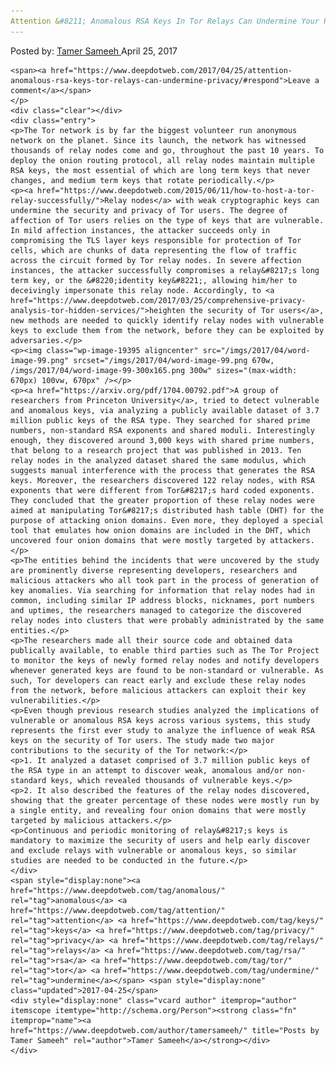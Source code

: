 ```yaml
---
Attention &#8211; Anomalous RSA Keys In Tor Relays Can Undermine Your Privacy
---
```

<article class="post-listing post-19382 post type-post status-publish format-standard has-post-thumbnail hentry  tag-anomalous tag-attention tag-keys tag-privacy tag-relays tag-rsa  tag-undermine">
    <div class="post-inner">
        <span>Posted by: <a href="https://www.deepdotweb.com/author/tamersameeh/" title="">Tamer Sameeh </a></span>
    <span>April 25, 2017</span>
    
    <span><a href="https://www.deepdotweb.com/2017/04/25/attention-anomalous-rsa-keys-tor-relays-can-undermine-privacy/#respond">Leave a comment</a></span>
    </p>
    <div class="clear"></div>
    <div class="entry">
    <p>The Tor network is by far the biggest volunteer run anonymous network on the planet. Since its launch, the network has witnessed thousands of relay nodes come and go, throughout the past 10 years. To deploy the onion routing protocol, all relay nodes maintain multiple RSA keys, the most essential of which are long term keys that never changes, and medium term keys that rotate periodically.</p>
    <p><a href="https://www.deepdotweb.com/2015/06/11/how-to-host-a-tor-relay-successfully/">Relay nodes</a> with weak cryptographic keys can undermine the security and privacy of Tor users. The degree of affection of Tor users relies on the type of keys that are vulnerable. In mild affection instances, the attacker succeeds only in compromising the TLS layer keys responsible for protection of Tor cells, which are chunks of data representing the flow of traffic across the circuit formed by Tor relay nodes. In severe affection instances, the attacker successfully compromises a relay&#8217;s long term key, or the &#8220;identity key&#8221;, allowing him/her to deceivingly impersonate this relay node. Accordingly, to <a href="https://www.deepdotweb.com/2017/03/25/comprehensive-privacy-analysis-tor-hidden-services/">heighten the security of Tor users</a>, new methods are needed to quickly identify relay nodes with vulnerable keys to exclude them from the network, before they can be exploited by adversaries.</p>
    <p><img class="wp-image-19395 aligncenter" src="/imgs/2017/04/word-image-99.png" srcset="/imgs/2017/04/word-image-99.png 670w, /imgs/2017/04/word-image-99-300x165.png 300w" sizes="(max-width: 670px) 100vw, 670px" /></p>
    <p><a href="https://arxiv.org/pdf/1704.00792.pdf">A group of researchers from Princeton University</a>, tried to detect vulnerable and anomalous keys, via analyzing a publicly available dataset of 3.7 million public keys of the RSA type. They searched for shared prime numbers, non-standard RSA exponents and shared moduli. Interestingly enough, they discovered around 3,000 keys with shared prime numbers, that belong to a research project that was published in 2013. Ten relay nodes in the analyzed dataset shared the same modulus, which suggests manual interference with the process that generates the RSA keys. Moreover, the researchers discovered 122 relay nodes, with RSA exponents that were different from Tor&#8217;s hard coded exponents. They concluded that the greater proportion of these relay nodes were aimed at manipulating Tor&#8217;s distributed hash table (DHT) for the purpose of attacking onion domains. Even more, they deployed a special tool that emulates how onion domains are included in the DHT, which uncovered four onion domains that were mostly targeted by attackers.</p>
    <p>The entities behind the incidents that were uncovered by the study are prominently diverse representing developers, researchers and malicious attackers who all took part in the process of generation of key anomalies. Via searching for information that relay nodes had in common, including similar IP address blocks, nicknames, port numbers and uptimes, the researchers managed to categorize the discovered relay nodes into clusters that were probably administrated by the same entities.</p>
    <p>The researchers made all their source code and obtained data publically available, to enable third parties such as The Tor Project to monitor the keys of newly formed relay nodes and notify developers whenever generated keys are found to be non-standard or vulnerable. As such, Tor developers can react early and exclude these relay nodes from the network, before malicious attackers can exploit their key vulnerabilities.</p>
    <p>Even though previous research studies analyzed the implications of vulnerable or anomalous RSA keys across various systems, this study represents the first ever study to analyze the influence of weak RSA keys on the security of Tor users. The study made two major contributions to the security of the Tor network:</p>
    <p>1. It analyzed a dataset comprised of 3.7 million public keys of the RSA type in an attempt to discover weak, anomalous and/or non-standard keys, which revealed thousands of vulnerable keys.</p>
    <p>2. It also described the features of the relay nodes discovered, showing that the greater percentage of these nodes were mostly run by a single entity, and revealing four onion domains that were mostly targeted by malicious attackers.</p>
    <p>Continuous and periodic monitoring of relay&#8217;s keys is mandatory to maximize the security of users and help early discover and exclude relays with vulnerable or anomalous keys, so similar studies are needed to be conducted in the future.</p>
    </div>
    <span style="display:none"><a href="https://www.deepdotweb.com/tag/anomalous/" rel="tag">anomalous</a> <a href="https://www.deepdotweb.com/tag/attention/" rel="tag">attention</a> <a href="https://www.deepdotweb.com/tag/keys/" rel="tag">keys</a> <a href="https://www.deepdotweb.com/tag/privacy/" rel="tag">privacy</a> <a href="https://www.deepdotweb.com/tag/relays/" rel="tag">relays</a> <a href="https://www.deepdotweb.com/tag/rsa/" rel="tag">rsa</a> <a href="https://www.deepdotweb.com/tag/tor/" rel="tag">tor</a> <a href="https://www.deepdotweb.com/tag/undermine/" rel="tag">undermine</a></span> <span style="display:none" class="updated">2017-04-25</span>
    <div style="display:none" class="vcard author" itemprop="author" itemscope itemtype="http://schema.org/Person"><strong class="fn" itemprop="name"><a href="https://www.deepdotweb.com/author/tamersameeh/" title="Posts by Tamer Sameeh" rel="author">Tamer Sameeh</a></strong></div>
    </div>
</article>

